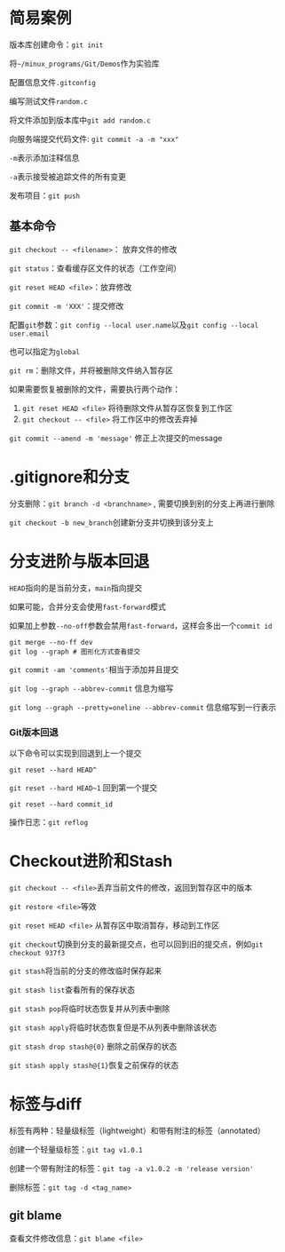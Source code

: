 # 简易案例

版本库创建命令：`git init`

将`~/minux_programs/Git/Demos`作为实验库

配置信息文件`.gitconfig`

编写测试文件`random.c`

将文件添加到版本库中`git add random.c`

向服务端提交代码文件: `git commit -a -m "xxx"`

`-m`表示添加注释信息

`-a`表示接受被追踪文件的所有变更

发布项目：`git push`

## 基本命令

`git checkout -- <filename>`： 放弃文件的修改

`git status`：查看缓存区文件的状态（工作空间）

`git reset HEAD <file>`：放弃修改

`git commit -m 'XXX'`：提交修改

配置`git`参数：`git config --local user.name`以及`git config --local user.email`

也可以指定为`global`

`git rm`：删除文件，并将被删除文件纳入暂存区

如果需要恢复被删除的文件，需要执行两个动作：

1. `git reset HEAD <file>` 将待删除文件从暂存区恢复到工作区
2. `git checkout -- <file>` 将工作区中的修改丢弃掉

`git commit --amend -m 'message'` 修正上次提交的message

# .gitignore和分支

分支删除：`git branch -d <branchname>` , 需要切换到别的分支上再进行删除

`git checkout -b new_branch`创建新分支并切换到该分支上

# 分支进阶与版本回退

`HEAD`指向的是当前分支，`main`指向提交

如果可能，合并分支会使用`fast-forward`模式

如果加上参数`--no-off`参数会禁用`fast-forward`，这样会多出一个`commit id`

```
git merge --no-ff dev
git log --graph # 图形化方式查看提交
```

`git commit -am 'comments'`相当于添加并且提交

`git log --graph --abbrev-commit` 信息为缩写

`git long --graph --pretty=oneline --abbrev-commit` 信息缩写到一行表示

### Git版本回退

以下命令可以实现到回退到上一个提交

`git reset --hard HEAD^`

`git reset --hard HEAD~1` 回到第一个提交

`git reset --hard commit_id`

操作日志：`git reflog`

# Checkout进阶和Stash

`git checkout -- <file>`丢弃当前文件的修改，返回到暂存区中的版本

`git restore <file>`等效

`git reset HEAD <file>` 从暂存区中取消暂存，移动到工作区

`git checkout`切换到分支的最新提交点，也可以回到旧的提交点，例如`git checkout 937f3`

`git stash`将当前的分支的修改临时保存起来

`git stash list`查看所有的保存状态

`git stash pop`将临时状态恢复并从列表中删除

`git stash apply`将临时状态恢复但是不从列表中删除该状态

`git stash drop stash@{0}` 删除之前保存的状态

`git stash apply stash@{1}`恢复之前保存的状态

# 标签与diff

标签有两种：轻量级标签（lightweight）和带有附注的标签（annotated）

创建一个轻量级标签：`git tag v1.0.1`

创建一个带有附注的标签：`git tag -a v1.0.2 -m 'release version'`

删除标签：`git tag -d <tag_name>`

## git blame

查看文件修改信息：`git blame <file>`


